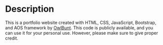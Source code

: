<h1>Description</h1>
<p>This is a portfolio website created with HTML, CSS, JavaScript, Bootstrap, and AOS framework by <a href="https://owlbunt.github.io">OwlBunt</a>. This code is publicly available, and you can use it for your personal use. However, please make sure to give proper credit.</p>